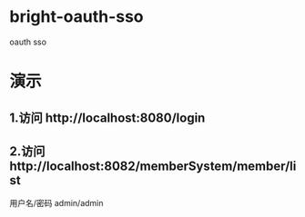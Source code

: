 # bright-oauth-sso
oauth sso

# 演示
## 1.访问 http://localhost:8080/login
## 2.访问 http://localhost:8082/memberSystem/member/list

用户名/密码 admin/admin
